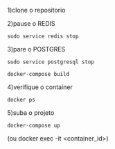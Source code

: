 1)clone o repositorio

2)pause o REDIS
```
sudo service redis stop
```
3)pare o POSTGRES
```
sudo service postgresql stop
```

```
docker-compose build
```
4)verifique o container
```
docker ps
```
5)suba o projeto

```
docker-compose up
```
(ou docker exec -it <container_id>)
